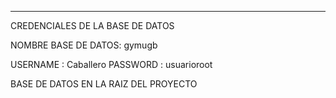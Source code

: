 ****
CREDENCIALES DE LA BASE DE DATOS

NOMBRE BASE DE DATOS: gymugb

USERNAME : Caballero
PASSWORD : usuarioroot

BASE DE DATOS EN LA RAIZ DEL PROYECTO